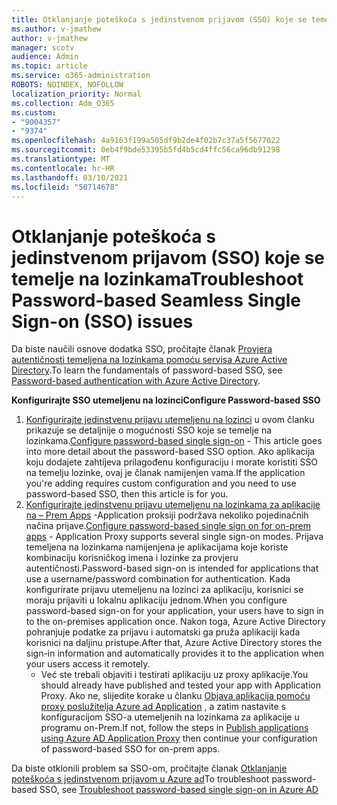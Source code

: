 ```yaml
---
title: Otklanjanje poteškoća s jedinstvenom prijavom (SSO) koje se temelje na lozinkama
ms.author: v-jmathew
author: v-jmathew
manager: scotv
audience: Admin
ms.topic: article
ms.service: o365-administration
ROBOTS: NOINDEX, NOFOLLOW
localization_priority: Normal
ms.collection: Adm_O365
ms.custom:
- "9004357"
- "9374"
ms.openlocfilehash: 4a9163f199a505df9b2de4f02b7c37a5f5677022
ms.sourcegitcommit: 0eb4f9bde53395b5fd4b5cd4ffc56ca96db91298
ms.translationtype: MT
ms.contentlocale: hr-HR
ms.lasthandoff: 03/10/2021
ms.locfileid: "50714678"
---
```

# <a name="troubleshoot-password-based-seamless-single-sign-on-sso-issues"></a><span data-ttu-id="8e1e9-102">Otklanjanje poteškoća s jedinstvenom prijavom (SSO) koje se temelje na lozinkama</span><span class="sxs-lookup"><span data-stu-id="8e1e9-102">Troubleshoot Password-based Seamless Single Sign-on (SSO) issues</span></span>

<span data-ttu-id="8e1e9-103">Da biste naučili osnove dodatka SSO, pročitajte članak [Provjera autentičnosti temeljena na lozinkama pomoću servisa Azure Active Directory](https://docs.microsoft.com/azure/active-directory/fundamentals/auth-password-based-sso).</span><span class="sxs-lookup"><span data-stu-id="8e1e9-103">To learn the fundamentals of password-based SSO, see [Password-based authentication with Azure Active Directory](https://docs.microsoft.com/azure/active-directory/fundamentals/auth-password-based-sso).</span></span>

<span data-ttu-id="8e1e9-104">**Konfigurirajte SSO utemeljenu na lozinci**</span><span class="sxs-lookup"><span data-stu-id="8e1e9-104">**Configure Password-based SSO**</span></span>

1. <span data-ttu-id="8e1e9-105">[Konfigurirajte jedinstvenu prijavu utemeljenu na lozinci](https://docs.microsoft.com/azure/active-directory/manage-apps/configure-password-single-sign-on-non-gallery-applications) u ovom članku prikazuje se detaljnije o mogućnosti SSO koje se temelje na lozinkama.</span><span class="sxs-lookup"><span data-stu-id="8e1e9-105">[Configure password-based single sign-on](https://docs.microsoft.com/azure/active-directory/manage-apps/configure-password-single-sign-on-non-gallery-applications) - This article goes into more detail about the password-based SSO option.</span></span> <span data-ttu-id="8e1e9-106">Ako aplikacija koju dodajete zahtijeva prilagođenu konfiguraciju i morate koristiti SSO na temelju lozinke, ovaj je članak namijenjen vama.</span><span class="sxs-lookup"><span data-stu-id="8e1e9-106">If the application you're adding requires custom configuration and you need to use password-based SSO, then this article is for you.</span></span>
2. <span data-ttu-id="8e1e9-107">[Konfigurirajte jedinstvenu prijavu utemeljenu na lozinkama za aplikacije na – Prem Apps](https://docs.microsoft.com/azure/active-directory/manage-apps/application-proxy-configure-single-sign-on-password-vaulting) -Application proksiji podržava nekoliko pojedinačnih načina prijave.</span><span class="sxs-lookup"><span data-stu-id="8e1e9-107">[Configure password-based single sign on for on-prem apps](https://docs.microsoft.com/azure/active-directory/manage-apps/application-proxy-configure-single-sign-on-password-vaulting) - Application Proxy supports several single sign-on modes.</span></span> <span data-ttu-id="8e1e9-108">Prijava temeljena na lozinkama namijenjena je aplikacijama koje koriste kombinaciju korisničkog imena i lozinke za provjeru autentičnosti.</span><span class="sxs-lookup"><span data-stu-id="8e1e9-108">Password-based sign-on is intended for applications that use a username/password combination for authentication.</span></span> <span data-ttu-id="8e1e9-109">Kada konfigurirate prijavu utemeljenu na lozinci za aplikaciju, korisnici se moraju prijaviti u lokalnu aplikaciju jednom.</span><span class="sxs-lookup"><span data-stu-id="8e1e9-109">When you configure password-based sign-on for your application, your users have to sign in to the on-premises application once.</span></span> <span data-ttu-id="8e1e9-110">Nakon toga, Azure Active Directory pohranjuje podatke za prijavu i automatski ga pruža aplikaciji kada korisnici na daljinu pristupe.</span><span class="sxs-lookup"><span data-stu-id="8e1e9-110">After that, Azure Active Directory stores the sign-in information and automatically provides it to the application when your users access it remotely.</span></span>
    - <span data-ttu-id="8e1e9-111">Već ste trebali objaviti i testirati aplikaciju uz proxy aplikacije.</span><span class="sxs-lookup"><span data-stu-id="8e1e9-111">You should already have published and tested your app with Application Proxy.</span></span> <span data-ttu-id="8e1e9-112">Ako ne, slijedite korake u članku [Objava aplikacija pomoću proxy poslužitelja Azure ad Application](https://docs.microsoft.com/azure/active-directory/manage-apps/application-proxy-add-on-premises-application) , a zatim nastavite s konfiguracijom SSO-a utemeljenih na lozinkama za aplikacije u programu on-Prem.</span><span class="sxs-lookup"><span data-stu-id="8e1e9-112">If not, follow the steps in [Publish applications using Azure AD Application Proxy](https://docs.microsoft.com/azure/active-directory/manage-apps/application-proxy-add-on-premises-application) then continue your configuration of password-based SSO for on-prem apps.</span></span>

<span data-ttu-id="8e1e9-113">Da biste otklonili problem sa SSO-om, pročitajte članak [Otklanjanje poteškoća s jedinstvenom prijavom u Azure ad](https://docs.microsoft.com/azure/active-directory/manage-apps/troubleshoot-password-based-sso)</span><span class="sxs-lookup"><span data-stu-id="8e1e9-113">To troubleshoot password-based SSO, see [Troubleshoot password-based single sign-on in Azure AD](https://docs.microsoft.com/azure/active-directory/manage-apps/troubleshoot-password-based-sso)</span></span>

